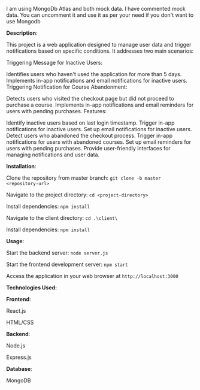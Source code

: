 I am using MongoDb Atlas and both mock data. I have commented mock data. You can uncomment it and use it as per your need if you don't want to use Mongodb

**Description**:

This project is a web application designed to manage user data and trigger notifications based on specific conditions. It addresses two main scenarios:

Triggering Message for Inactive Users:

Identifies users who haven't used the application for more than 5 days.
Implements in-app notifications and email notifications for inactive users.
Triggering Notification for Course Abandonment:

Detects users who visited the checkout page but did not proceed to purchase a course.
Implements in-app notifications and email reminders for users with pending purchases.
Features:

Identify inactive users based on last login timestamp.
Trigger in-app notifications for inactive users.
Set up email notifications for inactive users.
Detect users who abandoned the checkout process.
Trigger in-app notifications for users with abandoned courses.
Set up email reminders for users with pending purchases.
Provide user-friendly interfaces for managing notifications and user data.

**Installation**:

Clone the repository from master branch: `git clone -b master <repository-url>`

Navigate to the project directory: `cd <project-directory>`

Install dependencies: `npm install`

Navigate to the client directory: `cd .\client\`

Install dependencies: `npm install`

**Usage**:

Start the backend server: `node server.js`

Start the frontend development server: `npm start`

Access the application in your web browser at `http://localhost:3000`


**Technologies Used:**


**Frontend**:

React.js

HTML/CSS

**Backend**:

Node.js

Express.js

**Database**:

MongoDB
